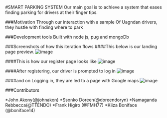 
#SMART PARKING SYSTEM
Our main goal is to achieve a system that eases finding parking for drivers at their finger tips.

###Motivation
Through our interaction with a sample Of Uagndan drivers, they hustle with finding where to park

###Development tools
Built with node js, pug and mongoDb


###Screenshots of how this iteration flows
####This below is our landing page preview.
![image](https://user-images.githubusercontent.com/42311866/69848241-93a3e500-128a-11ea-8868-7ef141079879.png)

####This is how our register page looks like
![image](https://user-images.githubusercontent.com/42311866/69848526-660b6b80-128b-11ea-8c2b-98b7e208f395.png)

####After registering, our driver is prompted to log in
![image](https://user-images.githubusercontent.com/42311866/69848883-4cb6ef00-128c-11ea-8af9-84a7f424d1c8.png)

####and on Logging in, they are led to  a page with Google maps
![image](https://user-images.githubusercontent.com/42311866/69849156-00b87a00-128d-11ea-89e4-2ef3582e8417.png)

###Contributors

*John Akony(@johnakon)
*Ssonko Doreen(@doreendoryn)
*Namaganda Rebbecca(@TTENDO)
*Frank Higiro (@FMH77)
*Kiiza Boniface (@boniface14)
